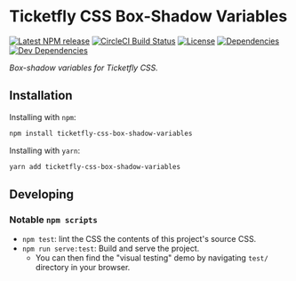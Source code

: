 # Ticketfly CSS Box-Shadow Variables

[![Latest NPM release][npm-badge]][npm-badge-url]
[![CircleCI Build Status][circle-badge]][circle-badge-url]
[![License][license-badge]][license-badge-url]
[![Dependencies][dependencies-badge]][dependencies-badge-url]
[![Dev Dependencies][devDependencies-badge]][devDependencies-badge-url]


_Box-shadow variables for Ticketfly CSS._


## Installation

Installing with `npm`:

```bash
npm install ticketfly-css-box-shadow-variables
```

Installing with `yarn`:

```bash
yarn add ticketfly-css-box-shadow-variables
```

## Developing

### Notable `npm scripts`

- `npm test`: lint the CSS the contents of this project's source CSS.
- `npm run serve:test`: Build and serve the project.
  + You can then find the "visual testing" demo by navigating `test/` directory in your browser.



[npm-badge]: https://img.shields.io/npm/v/ticketfly-css-box-shadow-variables.svg
[npm-badge-url]: https://www.npmjs.com/package/ticketfly-css-box-shadow-variables
[circle-badge]: https://circleci.com/gh/Ticketfly-UI/ticketfly-css-box-shadow-variables/tree/master.svg?style=svg&circle-token={{CIRCLE_TOKEN}}
[circle-badge-url]: https://circleci.com/gh/Ticketfly-UI/ticketfly-css-box-shadow-variables/tree/master
[license-badge]: https://img.shields.io/npm/l/ticketfly-css-box-shadow-variables.svg
[license-badge-url]: LICENSE
[dependencies-badge]: https://img.shields.io/david/Ticketfly-UI/ticketfly-css-box-shadow-variables.svg
[dependencies-badge-url]: https://david-dm.org/Ticketfly-UI/ticketfly-css-box-shadow-variables
[devDependencies-badge]: https://img.shields.io/david/dev/Ticketfly-UI/ticketfly-css-box-shadow-variables.svg
[devDependencies-badge-url]: https://david-dm.org/Ticketfly-UI/ticketfly-css-box-shadow-variables#info=devDependencies


